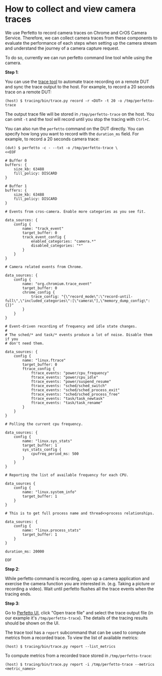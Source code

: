 # How to collect and view camera traces

We use Perfetto to record camera traces on Chrome and CrOS Camera Service.
Therefore, we can collect camera traces from these components to evaluate the
performance of each steps when setting up the camera stream and understand the
journey of a camera capture request.

To do so, currently we can run perfetto command line tool while using the
camera.

**Step 1**:

You can use the [trace tool](../tracing/bin/trace.py) to automate trace
recording on a remote DUT and sync the trace output to the host. For example,
to record a 20 seconds trace on a remote DUT:

```shell
(host) $ tracing/bin/trace.py record -r <DUT> -t 20 -o /tmp/perfetto-trace
```

The output trace file will be stored in `/tmp/perfetto-trace` on the host. You
can omit `-t` and the tool will record until you stop the tracing with `Ctrl+C`.

You can also run the `perfetto` command on the DUT directly. You can specify how
long you want to record with the `duration_ms` field. For example, to record a
20 seconds camera trace:

```shell
(dut) $ perfetto -c - --txt -o /tmp/perfetto-trace \
<<EOF

# Buffer 0
buffers: {
    size_kb: 63488
    fill_policy: DISCARD
}

# Buffer 1
buffers: {
    size_kb: 63488
    fill_policy: DISCARD
}

# Events from cros-camera. Enable more categories as you see fit.

data_sources: {
    config {
        name: "track_event"
        target_buffer: 0
        track_event_config {
            enabled_categories: "camera.*"
            disabled_categories: "*"
        }
    }
}

# Camera related events from Chrome.

data_sources: {
    config {
        name: "org.chromium.trace_event"
        target_buffer: 0
        chrome_config {
            trace_config: "{\"record_mode\":\"record-until-full\",\"included_categories\":[\"camera\"],\"memory_dump_config\":{}}"
        }
    }
}

# Event-driven recording of frequency and idle state changes.
#
# The sched/* and task/* events produce a lot of noise. Disable them if you
# don't need them.

data_sources: {
    config {
        name: "linux.ftrace"
        target_buffer: 0
        ftrace_config {
            ftrace_events: "power/cpu_frequency"
            ftrace_events: "power/cpu_idle"
            ftrace_events: "power/suspend_resume"
            ftrace_events: "sched/sched_switch"
            ftrace_events: "sched/sched_process_exit"
            ftrace_events: "sched/sched_process_free"
            ftrace_events: "task/task_newtask"
            ftrace_events: "task/task_rename"
        }
    }
}

# Polling the current cpu frequency.

data_sources: {
    config {
        name: "linux.sys_stats"
        target_buffer: 1
        sys_stats_config {
            cpufreq_period_ms: 500
        }
    }
}

# Reporting the list of available frequency for each CPU.

data_sources {
    config {
        name: "linux.system_info"
        target_buffer: 1
    }
}

# This is to get full process name and thread<>process relationships.

data_sources: {
    config {
        name: "linux.process_stats"
        target_buffer: 1
    }
}

duration_ms: 20000

EOF
```

**Step 2**:

While perfetto command is recording, open up a camera application and exercise
the camera function you are interested in. (e.g. Taking a picture or recording
a video). Wait until perfetto flushes all the trace events when the tracing
ends.

**Step 3**:

Go to [Perfetto UI](https://ui.perfetto.dev/), click "Open trace file" and
select the trace output file (in our example it's `/tmp/perfetto-trace`). The
details of the tracing results should be shown on the UI.

<!---
TODO(b/212231270): Add instructions about how to use Perfett UI directly to
collect camera traces sent from each platforms once Perfetto UI supports
custom configuration.
-->

The trace tool has a `report` subcommand that can be used to compute metrics
from a recorded trace. To view the list of available metrics:

```shell
(host) $ tracing/bin/trace.py report --list_metrics
```

To compute metrics from a recorded trace stored in `/tmp/perfetto-trace`:

```shell
(host) $ tracing/bin/trace.py report -i /tmp/perfetto-trace --metrics <metric_names>
```
